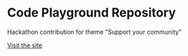 # Code Playground Repository

Hackathon contribution for theme "Support your community"

[Visit the site](https://hackathon-codeplayground.netlify.app)
